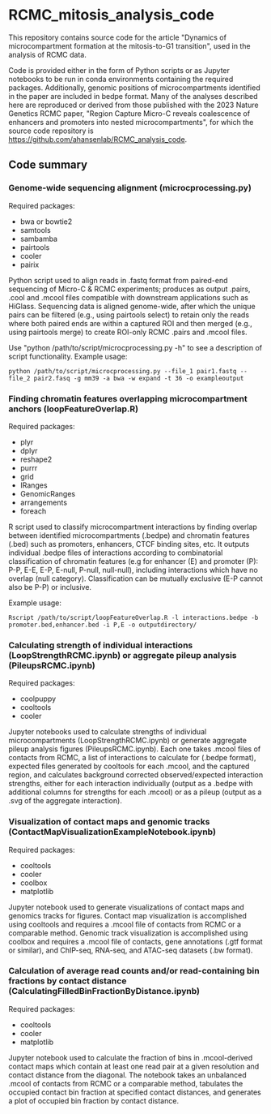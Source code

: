 # RCMC_mitosis_analysis_code
This repository contains source code for the article "Dynamics of microcompartment formation at the mitosis-to-G1 transition", used in the analysis of RCMC data.

Code is provided either in the form of Python scripts or as Jupyter notebooks to be run in conda environments containing the required packages. Additionally, genomic positions of microcompartments identified in the paper are included in bedpe format. Many of the analyses described here are reproduced or derived from those published with the 2023 Nature Genetics RCMC paper, "Region Capture Micro-C reveals coalescence of enhancers and promoters into nested microcompartments", for which the source code repository is https://github.com/ahansenlab/RCMC_analysis_code.

## Code summary
### Genome-wide sequencing alignment (microcprocessing.py)
Required packages:
-	bwa or bowtie2
-	samtools
-	sambamba
-	pairtools
-	cooler
-	pairix

Python script used to align reads in .fastq format from paired-end sequencing of Micro-C & RCMC experiments; produces as output .pairs, .cool and .mcool files compatible with downstream applications such as HiGlass. Sequencing data is aligned genome-wide, after which the unique pairs can be filtered (e.g., using pairtools select) to retain only the reads where both paired ends are within a captured ROI and then merged (e.g., using pairtools merge) to create ROI-only RCMC .pairs and .mcool files.

Use "python /path/to/script/microcprocessing.py -h" to see a description of script functionality. Example usage:

```
python /path/to/script/microcprocessing.py --file_1 pair1.fastq --file_2 pair2.fasq -g mm39 -a bwa -w expand -t 36 -o exampleoutput
```

### Finding chromatin features overlapping microcompartment anchors (loopFeatureOverlap.R)
Required packages:
-	plyr
-	dplyr
-	reshape2
-	purrr
-	grid
-	IRanges
-	GenomicRanges
-	arrangements
-	foreach

R script used to classify microcompartment interactions by finding overlap between identified microcompartments (.bedpe) and chromatin features (.bed) such as promoters, enhancers, CTCF binding sites, etc. It outputs individual .bedpe files of interactions according to combinatorial classification of chromatin features (e.g for enhancer (E) and promoter (P): P-P, E-E, E-P, E-null, P-null, null-null), including interactions which have no overlap (null category). Classification can be mutually exclusive (E-P cannot also be P-P) or inclusive.

Example usage:

```
Rscript /path/to/script/loopFeatureOverlap.R -l interactions.bedpe -b promoter.bed,enhancer.bed -i P,E -o outputdirectory/
```

### Calculating strength of individual interactions (LoopStrengthRCMC.ipynb) or aggregate pileup analysis (PileupsRCMC.ipynb)
Required packages:
-	coolpuppy
-	cooltools
-	cooler

Jupyter notebooks used to calculate strengths of individual microcompartments (LoopStrengthRCMC.ipynb) or generate aggregate pileup analysis figures (PileupsRCMC.ipynb). Each one takes .mcool files of contacts from RCMC, a list of interactions to calculate for (.bedpe format), expected files generated by cooltools for each .mcool, and the captured region, and calculates background corrected observed/expected interaction strengths, either for each interaction individually (output as a .bedpe with additional columns for strengths for each .mcool) or as a pileup (output as a .svg of the aggregate interaction).

### Visualization of contact maps and genomic tracks (ContactMapVisualizationExampleNotebook.ipynb)
Required packages:
-	cooltools
-	cooler
-	coolbox
-	matplotlib

Jupyter notebook used to generate visualizations of contact maps and genomics tracks for figures. Contact map visualization is accomplished using cooltools and requires a .mcool file of contacts from RCMC or a comparable method. Genomic track visualization is accomplished using coolbox and requires a .mcool file of contacts, gene annotations (.gtf format or similar), and ChIP-seq, RNA-seq, and ATAC-seq datasets (.bw format).

### Calculation of average read counts and/or read-containing bin fractions by contact distance (CalculatingFilledBinFractionByDistance.ipynb)
Required packages:
-	cooltools
-	cooler
-	matplotlib

Jupyter notebook used to calculate the fraction of bins in .mcool-derived contact maps which contain at least one read pair at a given resolution and contact distance from the diagonal. The notebook takes an unbalanced .mcool of contacts from RCMC or a comparable method, tabulates the occupied contact bin fraction at specified contact distances, and generates a plot of occupied bin fraction by contact distance.
